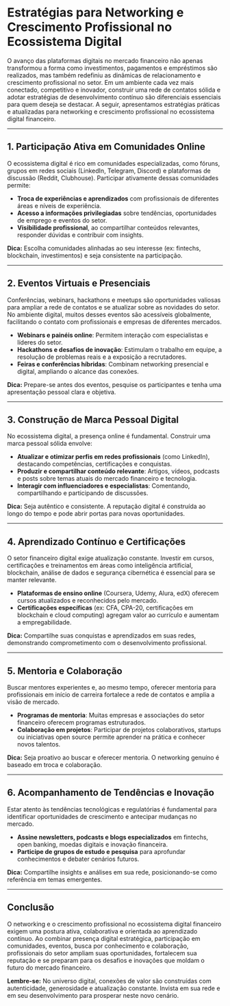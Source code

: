 # Estratégias para Networking e Crescimento Profissional no Ecossistema Digital

O avanço das plataformas digitais no mercado financeiro não apenas transformou a forma como investimentos, pagamentos e empréstimos são realizados, mas também redefiniu as dinâmicas de relacionamento e crescimento profissional no setor. Em um ambiente cada vez mais conectado, competitivo e inovador, construir uma rede de contatos sólida e adotar estratégias de desenvolvimento contínuo são diferenciais essenciais para quem deseja se destacar. A seguir, apresentamos estratégias práticas e atualizadas para networking e crescimento profissional no ecossistema digital financeiro.

---

## 1. **Participação Ativa em Comunidades Online**

O ecossistema digital é rico em comunidades especializadas, como fóruns, grupos em redes sociais (LinkedIn, Telegram, Discord) e plataformas de discussão (Reddit, Clubhouse). Participar ativamente dessas comunidades permite:

- **Troca de experiências e aprendizados** com profissionais de diferentes áreas e níveis de experiência.
- **Acesso a informações privilegiadas** sobre tendências, oportunidades de emprego e eventos do setor.
- **Visibilidade profissional**, ao compartilhar conteúdos relevantes, responder dúvidas e contribuir com insights.

**Dica:** Escolha comunidades alinhadas ao seu interesse (ex: fintechs, blockchain, investimentos) e seja consistente na participação.

---

## 2. **Eventos Virtuais e Presenciais**

Conferências, webinars, hackathons e meetups são oportunidades valiosas para ampliar a rede de contatos e se atualizar sobre as novidades do setor. No ambiente digital, muitos desses eventos são acessíveis globalmente, facilitando o contato com profissionais e empresas de diferentes mercados.

- **Webinars e painéis online**: Permitem interação com especialistas e líderes do setor.
- **Hackathons e desafios de inovação**: Estimulam o trabalho em equipe, a resolução de problemas reais e a exposição a recrutadores.
- **Feiras e conferências híbridas**: Combinam networking presencial e digital, ampliando o alcance das conexões.

**Dica:** Prepare-se antes dos eventos, pesquise os participantes e tenha uma apresentação pessoal clara e objetiva.

---

## 3. **Construção de Marca Pessoal Digital**

No ecossistema digital, a presença online é fundamental. Construir uma marca pessoal sólida envolve:

- **Atualizar e otimizar perfis em redes profissionais** (como LinkedIn), destacando competências, certificações e conquistas.
- **Produzir e compartilhar conteúdo relevante**: Artigos, vídeos, podcasts e posts sobre temas atuais do mercado financeiro e tecnologia.
- **Interagir com influenciadores e especialistas**: Comentando, compartilhando e participando de discussões.

**Dica:** Seja autêntico e consistente. A reputação digital é construída ao longo do tempo e pode abrir portas para novas oportunidades.

---

## 4. **Aprendizado Contínuo e Certificações**

O setor financeiro digital exige atualização constante. Investir em cursos, certificações e treinamentos em áreas como inteligência artificial, blockchain, análise de dados e segurança cibernética é essencial para se manter relevante.

- **Plataformas de ensino online** (Coursera, Udemy, Alura, edX) oferecem cursos atualizados e reconhecidos pelo mercado.
- **Certificações específicas** (ex: CFA, CPA-20, certificações em blockchain e cloud computing) agregam valor ao currículo e aumentam a empregabilidade.

**Dica:** Compartilhe suas conquistas e aprendizados em suas redes, demonstrando comprometimento com o desenvolvimento profissional.

---

## 5. **Mentoria e Colaboração**

Buscar mentores experientes e, ao mesmo tempo, oferecer mentoria para profissionais em início de carreira fortalece a rede de contatos e amplia a visão de mercado.

- **Programas de mentoria**: Muitas empresas e associações do setor financeiro oferecem programas estruturados.
- **Colaboração em projetos**: Participar de projetos colaborativos, startups ou iniciativas open source permite aprender na prática e conhecer novos talentos.

**Dica:** Seja proativo ao buscar e oferecer mentoria. O networking genuíno é baseado em troca e colaboração.

---

## 6. **Acompanhamento de Tendências e Inovação**

Estar atento às tendências tecnológicas e regulatórias é fundamental para identificar oportunidades de crescimento e antecipar mudanças no mercado.

- **Assine newsletters, podcasts e blogs especializados** em fintechs, open banking, moedas digitais e inovação financeira.
- **Participe de grupos de estudo e pesquisa** para aprofundar conhecimentos e debater cenários futuros.

**Dica:** Compartilhe insights e análises em sua rede, posicionando-se como referência em temas emergentes.

---

## Conclusão

O networking e o crescimento profissional no ecossistema digital financeiro exigem uma postura ativa, colaborativa e orientada ao aprendizado contínuo. Ao combinar presença digital estratégica, participação em comunidades, eventos, busca por conhecimento e colaboração, profissionais do setor ampliam suas oportunidades, fortalecem sua reputação e se preparam para os desafios e inovações que moldam o futuro do mercado financeiro.

**Lembre-se:** No universo digital, conexões de valor são construídas com autenticidade, generosidade e atualização constante. Invista em sua rede e em seu desenvolvimento para prosperar neste novo cenário.